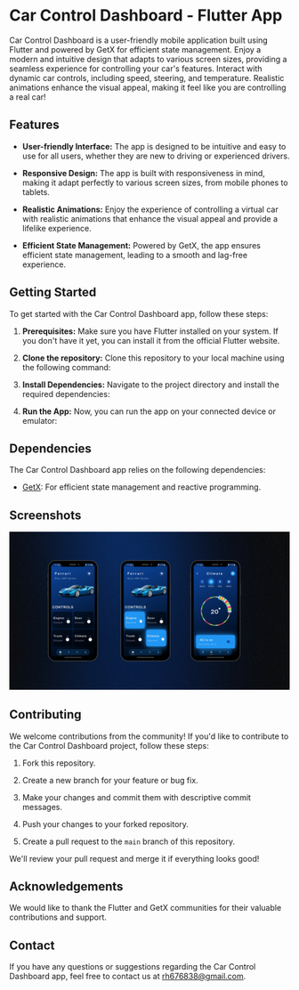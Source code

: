 # Car Control Dashboard - Flutter App

Car Control Dashboard is a user-friendly mobile application built using Flutter and powered by GetX for efficient state management. Enjoy a modern and intuitive design that adapts to various screen sizes, providing a seamless experience for controlling your car's features. Interact with dynamic car controls, including speed, steering, and temperature. Realistic animations enhance the visual appeal, making it feel like you are controlling a real car!

## Features

- **User-friendly Interface:** The app is designed to be intuitive and easy to use for all users, whether they are new to driving or experienced drivers.

- **Responsive Design:** The app is built with responsiveness in mind, making it adapt perfectly to various screen sizes, from mobile phones to tablets.

- **Realistic Animations:** Enjoy the experience of controlling a virtual car with realistic animations that enhance the visual appeal and provide a lifelike experience.

- **Efficient State Management:** Powered by GetX, the app ensures efficient state management, leading to a smooth and lag-free experience.

## Getting Started

To get started with the Car Control Dashboard app, follow these steps:

1. **Prerequisites:** Make sure you have Flutter installed on your system. If you don't have it yet, you can install it from the official Flutter website.

2. **Clone the repository:** Clone this repository to your local machine using the following command:

3. **Install Dependencies:** Navigate to the project directory and install the required dependencies:


4. **Run the App:** Now, you can run the app on your connected device or emulator:

## Dependencies

The Car Control Dashboard app relies on the following dependencies:

- [GetX](https://pub.dev/packages/get): For efficient state management and reactive programming.

## Screenshots
<img src="./ui.png">



## Contributing

We welcome contributions from the community! If you'd like to contribute to the Car Control Dashboard project, follow these steps:

1. Fork this repository.

2. Create a new branch for your feature or bug fix.

3. Make your changes and commit them with descriptive commit messages.

4. Push your changes to your forked repository.

5. Create a pull request to the `main` branch of this repository.

We'll review your pull request and merge it if everything looks good!

## Acknowledgements

We would like to thank the Flutter and GetX communities for their valuable contributions and support.

## Contact

If you have any questions or suggestions regarding the Car Control Dashboard app, feel free to contact us at rh676838@gmail.com.




